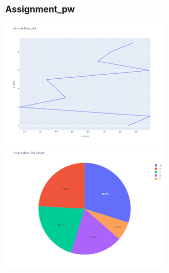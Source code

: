 # Assignment_pw
![newplot(1)](https://github.com/hrishabh-dev/Assignment_pw/blob/b0088d9702769721acc3402476a107a5fbba6467/newplot%20(1).png)
![newplot](https://github.com/hrishabh-dev/Assignment_pw/blob/cea22dc9eece34222ebc4b9906dd50629a1aba14/newplot.png)
